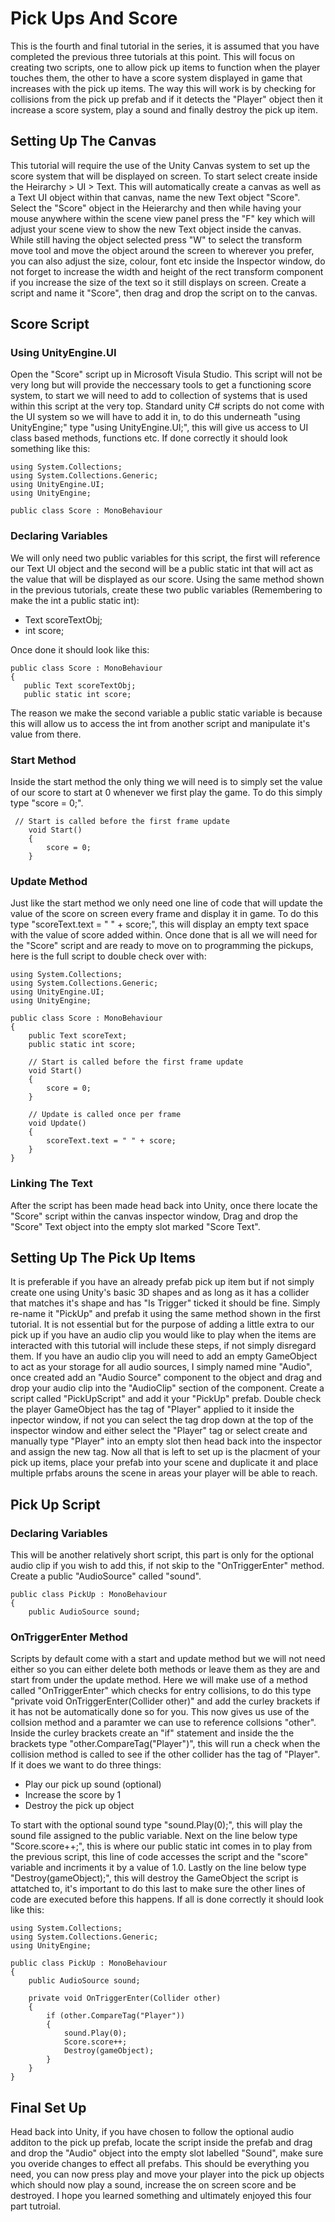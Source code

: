 # Pick Ups And Score

This is the fourth and final tutorial in the series, it is assumed that you have completed the previous three tutorials at this point. This will focus on creating two scripts, one to allow pick up items to function
when the player touches them, the other to have a score system displayed in game that increases with the pick up items. The way this 
will work is by checking for collisions from the pick up prefab and if it detects the "Player" object then it increase a score system,
play a sound and finally destroy the pick up item.

## Setting Up The Canvas

This tutorial will require the use of the Unity Canvas system to set up the score system that will be displayed on screen. To start
select create inside the Heirarchy > UI > Text. This will automatically create a canvas as well as a Text UI object within that canvas, 
name the new Text object "Score". Select the "Score" object in the Heierarchy and then while having your mouse anywhere within the scene 
view panel press the "F" key which will adjust your scene view to show the new Text object inside the canvas. While still having the object 
selected press "W" to select the transform move tool and move the object around the screen to wherever you prefer, you can also adjust  the 
size, colour, font etc inside the Inspector window, do not forget to increase the width and height of the rect transform component if you 
increase the size of the text so it still displays on screen. Create a script and name it "Score", then drag and drop the script on to the
canvas.

## Score Script

### Using UnityEngine.UI

Open the "Score" script up in Microsoft Visula Studio. This script will not be very long but will provide the neccessary tools to get a functioning
score system, to start we will need to add to collection of systems that is used within this script at the very top. Standard unity C# scripts do not
come with the UI system so we will have to add it in, to do this underneath "using UnityEngine;" type "using UnityEngine.UI;", this will give us access
to UI class based methods, functions etc. If done correctly it should look something like this:

```
using System.Collections;
using System.Collections.Generic;
using UnityEngine.UI;
using UnityEngine;

public class Score : MonoBehaviour
```
### Declaring Variables

We will only need two public variables for this script, the first will reference our Text UI object and the second will be a public static int that will act as the value that will be displayed as our score. Using the same method shown in the previous tutorials, create these two public variables (Remembering to make the int a public static int):
 - Text scoreTextObj;
 - int score;
 
 Once done it should look like this:
 
 ```
 public class Score : MonoBehaviour
{
    public Text scoreTextObj;
    public static int score;
```
The reason we make the second variable a public static variable is because this will allow us to access the int from another script and manipulate it's value from there.

### Start Method
Inside the start method the only thing we will need is to simply set the value of our score to start at 0 whenever we first play the game. To do this simply type "score = 0;".
```
 // Start is called before the first frame update
    void Start()
    {
        score = 0;
    }
```

###  Update Method
Just like the start method we only need one line of code that will update the value of the score on screen every frame and display it in game. To do this type "scoreText.text = " " + score;", this will display an empty text space with the value of score added within. Once done that is all we will need for the "Score" script and are ready to move on to programming the pickups, here is the full script to double check over with:
```
using System.Collections;
using System.Collections.Generic;
using UnityEngine.UI;
using UnityEngine;

public class Score : MonoBehaviour
{
    public Text scoreText;
    public static int score;

    // Start is called before the first frame update
    void Start()
    {
        score = 0;
    }

    // Update is called once per frame
    void Update()
    {
        scoreText.text = " " + score;
    }
}
```

### Linking The Text

After the script has been made head back into Unity, once there locate the "Score" script within the canvas inspector window, Drag and drop the "Score" Text object into the empty slot marked "Score Text".


## Setting Up The Pick Up Items

It is preferable if you have an already prefab pick up item but if not simply create one using Unity's basic 3D shapes and as long as it has a collider that matches it's shape and has "Is Trigger" ticked it should be fine. Simply re-name it "PickUp" and prefab it using the same method shown in the first tutorial. It is not essential but for the purpose of adding a little extra to our pick up if you have an audio clip you would like to play when the items are interacted with this tutorial will include these steps, if not simply disregard them. If you have an audio clip you will need to add an empty GameObject to act as your storage for all audio sources, I simply named mine "Audio", once created add an "Audio Source" component to the object and drag and drop your audio clip into the "AudioClip" section of the component. Create a script called "PickUpScript" and add it your "PickUp" prefab. Double check the player GameObject has the tag of "Player" applied to it inside the inpector window, if not you can select the tag drop down at the top of the inspector window and either select the "Player" tag or select create and manually type "Player" into an empty slot then head back into the inspector and assign the new tag. Now all that is left to set up is the placment of your pick up items, place your prefab into your scene and duplicate it and place multiple prfabs arouns the scene in areas your player will be able to reach.

## Pick Up Script

### Declaring Variables

This will be another relatively short script, this part is only for the optional audio clip if you wish to add this, if not skip to the "OnTriggerEnter" method. Create a public "AudioSource" called "sound".
```
public class PickUp : MonoBehaviour
{
    public AudioSource sound;
```

### OnTriggerEnter Method

Scripts by default come with a start and update method but we will not need either so you can either delete both methods or leave them as they are and start from under the update method. Here we will make use of a method called "OnTriggerEnter" which checks for entry collisions, to do this type "private void OnTriggerEnter(Collider other)" and add the curley brackets if it has not be automatically done so for you. This now gives us use of the collsion method and a paramter we can use to reference collsions "other". Inside the curley brackets create an "if" statement and inside the the brackets type "other.CompareTag("Player")", this will run a check when the collision method is called to see if the other collider has the tag of "Player". If it does we want to do three things:

- Play our pick up sound (optional)
- Increase the score by 1
- Destroy the pick up object

To start with the optional sound type "sound.Play(0);", this will play the sound file assigned to the public variable. Next on the line below type "Score.score++;", this is where our public static int comes in to play from the previous script, this line of code accesses the script and the "score" variable and incriments it by a value of 1.0. Lastly on the line below type "Destroy(gameObject);", this will destroy the GameObject the script is attatched to, it's important to do this last to make sure the other lines of code are executed before this happens. If all is done correctly it should look like this:

```
using System.Collections;
using System.Collections.Generic;
using UnityEngine;

public class PickUp : MonoBehaviour
{
    public AudioSource sound;

    private void OnTriggerEnter(Collider other)
    {
        if (other.CompareTag("Player"))
        {
            sound.Play(0);
            Score.score++;
            Destroy(gameObject);
        }
    }
}
```

## Final Set Up

Head back into Unity, if you have chosen to follow the optional audio additon to the pick up prefab, locate the script inside the prefab and drag and drop the "Audio" object into the empty slot labelled "Sound", make sure you overide changes to effect all prefabs. This should be everything you need, you can now press play and move your player into the pick up objects which should now play a sound, increase the on screen score and be destroyed. I hope you learned something and ultimately enjoyed this four part tutroial.

